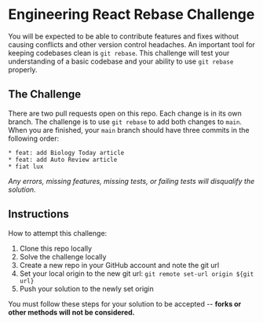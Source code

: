 # Engineering React Rebase Challenge

You will be expected to be able to contribute features and fixes without causing conflicts and other version control headaches. An important tool for keeping codebases clean is `git rebase`. This challenge will test your understanding of a basic codebase and your ability to use `git rebase` properly.

## The Challenge

There are two pull requests open on this repo. Each change is in its own branch. The challenge is to use `git rebase` to add both changes to `main`. When you are finished, your `main` branch should have three commits in the following order:

```
* feat: add Biology Today article
* feat: add Auto Review article
* fiat lux
```

_Any errors, missing features, missing tests, or failing tests will disqualify the solution._

## Instructions

How to attempt this challenge:

1) Clone this repo locally
2) Solve the challenge locally
3) Create a new repo in your GitHub account and note the git url
4) Set your local origin to the new git url: `git remote set-url origin ${git url}`
5) Push your solution to the newly set origin

You must follow these steps for your solution to be accepted -- **forks or other methods will not be considered.**